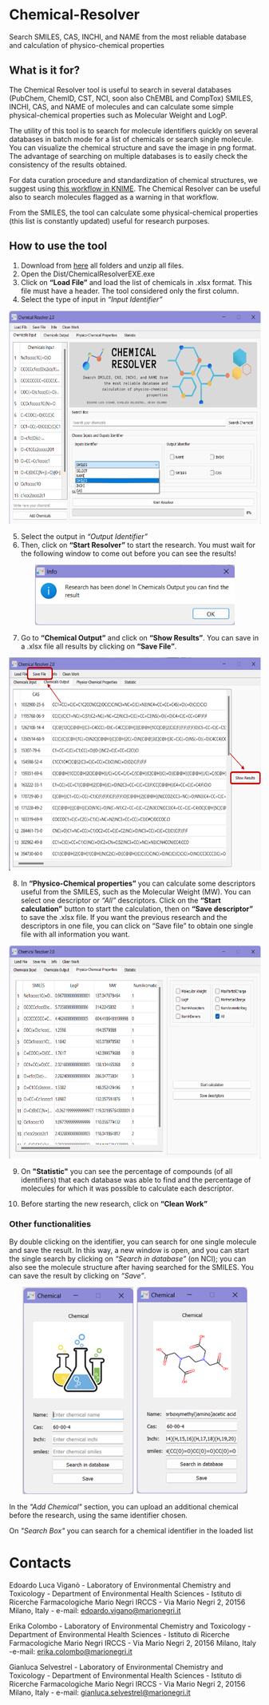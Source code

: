 # Chemical-Resolver
Search SMILES, CAS, INCHI, and NAME from the most reliable database and calculation of physico-chemical properties

## What is it for?
The Chemical Resolver tool is useful to search in several databases (PubChem, ChemID, CST, NCI, soon also ChEMBL and CompTox) SMILES, INCHI, CAS, and NAME of molecules and can calculate some simple physical-chemical properties such as Molecular Weight and LogP.

The utility of this tool is to search for molecule identifiers quickly on several databases in batch mode for a list of chemicals or search single molecule. 
You can visualize the chemical structure and save the image in png format.
The advantage of searching on multiple databases is to easily check the consistency of the results obtained. 

For data curation procedure and standardization of chemical structures, we suggest using [this workflow in KNIME](https://github.com/DGadaleta88/data_curation_workflow). The Chemical Resolver can be useful also to search molecules flagged as a warning in that workflow.

From the SMILES, the tool can calculate some physical-chemical properties (this list is constantly updated) useful for research purposes.

## How to use the tool
1.	Download from [here](https://marionegri-my.sharepoint.com/:f:/g/personal/edoardo_vigano_marionegri_it/EqIQx_zL3gFMkFSc18cjKOIBy0SPYDs2z1yqRkgTELtkmg) all folders and unzip all files.
2.	Open the Dist/ChemicalResolverEXE.exe
3.	Click on __“Load File”__ and load the list of chemicals in .xlsx format. This file must have a header. The tool considered only the first column.
4.	Select the type of input in _“Input Identifier”_

<p align="center">
  <img width="622" height="427" src="IMG_CR/Picture1b.png">
</p>

5.	Select the output in _“Output Identifier”_
6.	Then, click on __“Start Resolver”__ to start the research. You must wait for the following window to come out before you can see the results!

<p align="center">
  <img width="400" height="121" src="IMG_CR/Picture2.png">
</p>

7.	Go to __“Chemical Output”__ and click on __“Show Results”__. You can save in a .xlsx file all results by clicking on __“Save File”__.
	
<p align="center">
  <img width="622" height="427" src="IMG_CR/Picture3.png">
</p>

8.	In __“Physico-Chemical properties”__ you can calculate some descriptors useful from the SMILES, such as the Molecular Weight (MW). You can select one descriptor or _“All”_ descriptors. Click on the __“Start calculation”__ button to start the calculation, then on __“Save descriptor”__ to save the .xlsx file. If you want the previous research and the descriptors in one file, you can click on “Save file” to obtain one single file with all information you want.

<p align="center">
  <img width="622" height="427" src="IMG_CR/Picture5.png">
</p>

9. On __"Statistic"__ you can see the percentage of compounds (of all identifiers) that each database was able to find and the percentage of molecules for which it was possible to calculate each descriptor.

10.	Before starting the new research, click on __“Clean Work”__

### Other functionalities
By double clicking on the identifier, you can search for one single molecule and save the result. In this way, a new window is open, and you can start the single search by clicking on _“Search in database”_ (on NCI); you can also see the molecule structure after having searched for the SMILES. You can save the result by clicking on _“Save”_.

<p align="center">
  <img width="450" height="415" src="IMG_CR/Picture4.png">
</p>

In the _"Add Chemical"_ section, you can upload an additional chemical before the research, using the same identifier chosen.

On _"Search Box"_ you can search for a chemical identifier in the loaded list

# Contacts

Edoardo Luca Viganò - Laboratory of Environmental Chemistry and Toxicology - Department of Environmental Health Sciences - Istituto di Ricerche Farmacologiche Mario Negri IRCCS - Via Mario Negri 2, 20156 Milano, Italy - e-mail: edoardo.vigano@marionegri.it

Erika Colombo - Laboratory of Environmental Chemistry and Toxicology - Department of Environmental Health Sciences - Istituto di Ricerche Farmacologiche Mario Negri IRCCS - Via Mario Negri 2, 20156 Milano, Italy -e-mail: erika.colombo@marionegri.it

Gianluca Selvestrel - Laboratory of Environmental Chemistry and Toxicology - Department of Environmental Health Sciences - Istituto di Ricerche Farmacologiche Mario Negri IRCCS - Via Mario Negri 2, 20156 Milano, Italy - e-mail: gianluca.selvestrel@marionegri.it
